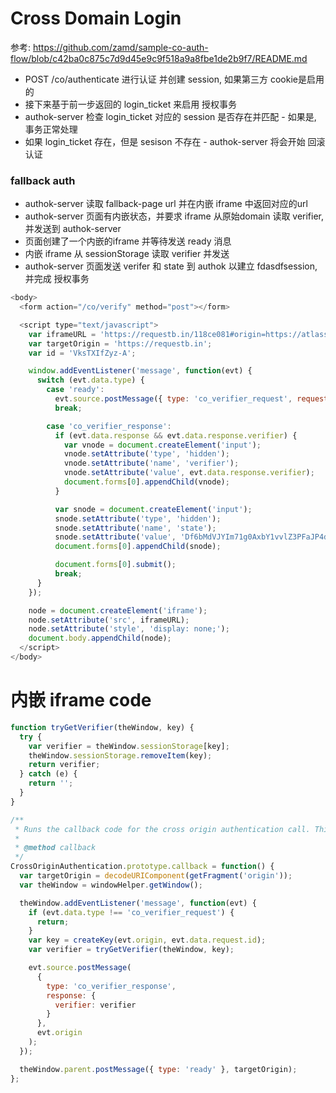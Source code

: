 # Cross Domain Login


参考: https://github.com/zamd/sample-co-auth-flow/blob/c42ba0c875c7d9d45e9c9f518a9a8fbe1de2b9f7/README.md



- POST /co/authenticate 进行认证 并创建 session, 如果第三方 cookie是启用的
- 接下来基于前一步返回的 login_ticket 来启用 授权事务
- authok-server 检查 login_ticket 对应的 session 是否存在并匹配 - 如果是, 事务正常处理
- 如果 login_ticket 存在，但是 sesison 不存在 - authok-server 将会开始 回滚 认证


### fallback auth
- authok-server 读取 fallback-page url 并在内嵌 iframe 中返回对应的url
- authok-server 页面有内嵌状态，并要求 iframe 从原始domain 读取 verifier, 并发送到 authok-server
- 页面创建了一个内嵌的iframe 并等待发送 ready 消息
- 内嵌 iframe 从 sessionStorage 读取 verifier 并发送
- authok-server 页面发送 verifer 和 state 到 authok 以建立 fdasdfsession, 并完成 授权事务

```js
<body>
  <form action="/co/verify" method="post"></form>

  <script type="text/javascript">
    var iframeURL = 'https://requestb.in/118ce081#origin=https://atlassian-cse.auth0.com';
    var targetOrigin = 'https://requestb.in';
    var id = 'VksTXIfZyz-A';

    window.addEventListener('message', function(evt) {
      switch (evt.data.type) {
        case 'ready':
          evt.source.postMessage({ type: 'co_verifier_request', request: { id: id } }, targetOrigin);
          break;

        case 'co_verifier_response':
          if (evt.data.response && evt.data.response.verifier) {
            var vnode = document.createElement('input');
            vnode.setAttribute('type', 'hidden');
            vnode.setAttribute('name', 'verifier');
            vnode.setAttribute('value', evt.data.response.verifier);
            document.forms[0].appendChild(vnode);
          }

          var snode = document.createElement('input');
          snode.setAttribute('type', 'hidden');
          snode.setAttribute('name', 'state');
          snode.setAttribute('value', 'Df6bMdVJYIm71g0AxbY1vvlZ3PFaJP4d');
          document.forms[0].appendChild(snode);

          document.forms[0].submit();
          break;
      }
    });

    node = document.createElement('iframe');
    node.setAttribute('src', iframeURL);
    node.setAttribute('style', 'display: none;');
    document.body.appendChild(node);
  </script>
</body>
```

# 内嵌 iframe code
```js
function tryGetVerifier(theWindow, key) {
  try {
    var verifier = theWindow.sessionStorage[key];
    theWindow.sessionStorage.removeItem(key);
    return verifier;
  } catch (e) {
    return '';
  }
}

/**
 * Runs the callback code for the cross origin authentication call. This method is meant to be called by the cross origin authentication callback url.
 *
 * @method callback
 */
CrossOriginAuthentication.prototype.callback = function() {
  var targetOrigin = decodeURIComponent(getFragment('origin'));
  var theWindow = windowHelper.getWindow();

  theWindow.addEventListener('message', function(evt) {
    if (evt.data.type !== 'co_verifier_request') {
      return;
    }
    var key = createKey(evt.origin, evt.data.request.id);
    var verifier = tryGetVerifier(theWindow, key);

    evt.source.postMessage(
      {
        type: 'co_verifier_response',
        response: {
          verifier: verifier
        }
      },
      evt.origin
    );
  });

  theWindow.parent.postMessage({ type: 'ready' }, targetOrigin);
};
```